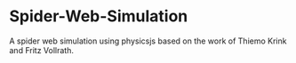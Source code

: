 # Spider-Web-Simulation
A spider web simulation using physicsjs based on the work of Thiemo Krink and Fritz Vollrath.
